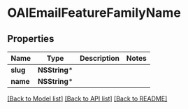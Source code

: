 # OAIEmailFeatureFamilyName

## Properties
Name | Type | Description | Notes
------------ | ------------- | ------------- | -------------
**slug** | **NSString*** |  | 
**name** | **NSString*** |  | 

[[Back to Model list]](../README#documentation-for-models) [[Back to API list]](../README#documentation-for-api-endpoints) [[Back to README]](../README)


